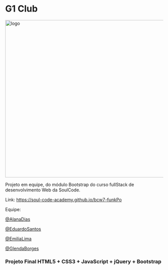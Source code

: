 # G1 Club 
<a href="https://imgbb.com/"><img src="https://i.ibb.co/f15gphC/logo.png" alt="logo" border="0" height="500" width="1200"></a> 



Projeto em equipe, do módulo Bootstrap do curso fullStack de desenvolvimento Web da SoulCode.

Link: https://soul-code-academy.github.io/bcw7-funkPo

Equipe:

 [@AlanaDias](https://github.com/alanadiastech)

 [@EduardoSantos](https://github.com/alanadiastech)

 [@EmiliaLima](https://github.com/emiialima)

 [@GlendaBorges](https://github.com/glendaborges)



### Projeto Final HTML5 + CSS3 + JavaScript + jQuery + Bootstrap

